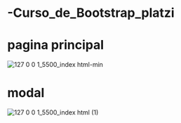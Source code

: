# -Curso_de_Bootstrap_platzi

# pagina principal
![127 0 0 1_5500_index html-min](https://user-images.githubusercontent.com/54915231/105404769-5a4dd780-5bf8-11eb-939a-ec24f142ed50.png)

# modal
![127 0 0 1_5500_index html (1)](https://user-images.githubusercontent.com/54915231/105404256-c419b180-5bf7-11eb-96a8-002205b6f0e4.png)

